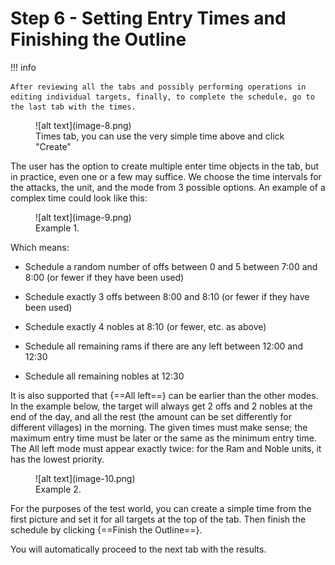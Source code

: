 # Step 6 - Setting Entry Times and Finishing the Outline

!!! info

    After reviewing all the tabs and possibly performing operations in editing individual targets, finally, to complete the schedule, go to the last tab with the times.

<figure markdown="span">
  ![alt text](image-8.png)
  <figcaption>Times tab, you can use the very simple time above and click "Create"</figcaption>
</figure>

The user has the option to create multiple enter time objects in the tab, but in practice, even one or a few may suffice. We choose the time intervals for the attacks, the unit, and the mode from 3 possible options. An example of a complex time could look like this:

<figure markdown="span">
  ![alt text](image-9.png)
  <figcaption>Example 1.</figcaption>
</figure>

Which means:

- Schedule a random number of offs between 0 and 5 between 7:00 and 8:00 (or fewer if they have been used)

- Schedule exactly 3 offs between 8:00 and 8:10 (or fewer if they have been used)

- Schedule exactly 4 nobles at 8:10 (or fewer, etc. as above)

- Schedule all remaining rams if there are any left between 12:00 and 12:30

- Schedule all remaining nobles at 12:30

It is also supported that {==All left==} can be earlier than the other modes. In the example below, the target will always get 2 offs and 2 nobles at the end of the day, and all the rest (the amount can be set differently for different villages) in the morning. The given times must make sense; the maximum entry time must be later or the same as the minimum entry time. The All left mode must appear exactly twice: for the Ram and Noble units, it has the lowest priority.

<figure markdown="span">
  ![alt text](image-10.png)
  <figcaption>Example 2.</figcaption>
</figure>

For the purposes of the test world, you can create a simple time from the first picture and set it for all targets at the top of the tab. Then finish the schedule by clicking {==Finish the Outline==}.

You will automatically proceed to the next tab with the results.